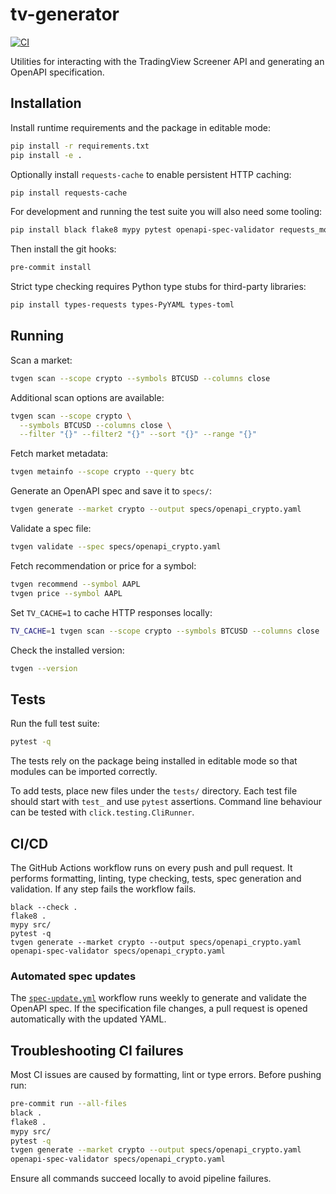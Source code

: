 # tv-generator

[![CI](https://github.com/TrololoBird/tv-generator/actions/workflows/ci.yml/badge.svg)](https://github.com/TrololoBird/tv-generator/actions/workflows/ci.yml)

Utilities for interacting with the TradingView Screener API and generating an OpenAPI specification.

## Installation

Install runtime requirements and the package in editable mode:

```bash
pip install -r requirements.txt
pip install -e .
```

Optionally install `requests-cache` to enable persistent HTTP caching:

```bash
pip install requests-cache
```

For development and running the test suite you will also need some tooling:

```bash
pip install black flake8 mypy pytest openapi-spec-validator requests_mock pre-commit
```
Then install the git hooks:

```bash
pre-commit install
```

Strict type checking requires Python type stubs for third-party libraries:

```bash
pip install types-requests types-PyYAML types-toml
```

## Running

Scan a market:

```bash
tvgen scan --scope crypto --symbols BTCUSD --columns close
```

Additional scan options are available:

```bash
tvgen scan --scope crypto \
  --symbols BTCUSD --columns close \
  --filter "{}" --filter2 "{}" --sort "{}" --range "{}"
```

Fetch market metadata:

```bash
tvgen metainfo --scope crypto --query btc
```

Generate an OpenAPI spec and save it to `specs/`:

```bash
tvgen generate --market crypto --output specs/openapi_crypto.yaml
```

Validate a spec file:

```bash
tvgen validate --spec specs/openapi_crypto.yaml
```

Fetch recommendation or price for a symbol:

```bash
tvgen recommend --symbol AAPL
tvgen price --symbol AAPL
```

Set `TV_CACHE=1` to cache HTTP responses locally:

```bash
TV_CACHE=1 tvgen scan --scope crypto --symbols BTCUSD --columns close
```

Check the installed version:

```bash
tvgen --version
```

## Tests

Run the full test suite:

```bash
pytest -q
```
The tests rely on the package being installed in editable mode so that modules
can be imported correctly.

To add tests, place new files under the `tests/` directory. Each test file should start with `test_` and use `pytest` assertions. Command line behaviour can be tested with `click.testing.CliRunner`.

## CI/CD

The GitHub Actions workflow runs on every push and pull request. It performs formatting, linting, type checking, tests, spec generation and validation. If any step fails the workflow fails.

```text
black --check .
flake8 .
mypy src/
pytest -q
tvgen generate --market crypto --output specs/openapi_crypto.yaml
openapi-spec-validator specs/openapi_crypto.yaml
```

### Automated spec updates

The [`spec-update.yml`](.github/workflows/spec-update.yml) workflow runs weekly to generate and validate the OpenAPI spec. If the specification file changes, a pull request is opened automatically with the updated YAML.
## Troubleshooting CI failures

Most CI issues are caused by formatting, lint or type errors. Before pushing run:

```bash
pre-commit run --all-files
black .
flake8 .
mypy src/
pytest -q
tvgen generate --market crypto --output specs/openapi_crypto.yaml
openapi-spec-validator specs/openapi_crypto.yaml
```

Ensure all commands succeed locally to avoid pipeline failures.
